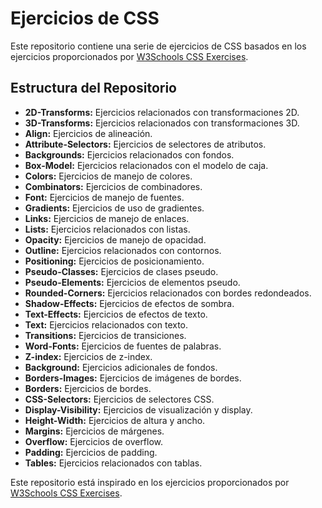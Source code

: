 # Ejercicios de CSS

Este repositorio contiene una serie de ejercicios de CSS basados en los ejercicios proporcionados por [W3Schools CSS Exercises](https://www.w3schools.com/css/css_exercises.asp). 

## Estructura del Repositorio

- **2D-Transforms:** Ejercicios relacionados con transformaciones 2D.
- **3D-Transforms:** Ejercicios relacionados con transformaciones 3D.
- **Align:** Ejercicios de alineación.
- **Attribute-Selectors:** Ejercicios de selectores de atributos.
- **Backgrounds:** Ejercicios relacionados con fondos.
- **Box-Model:** Ejercicios relacionados con el modelo de caja.
- **Colors:** Ejercicios de manejo de colores.
- **Combinators:** Ejercicios de combinadores.
- **Font:** Ejercicios de manejo de fuentes.
- **Gradients:** Ejercicios de uso de gradientes.
- **Links:** Ejercicios de manejo de enlaces.
- **Lists:** Ejercicios relacionados con listas.
- **Opacity:** Ejercicios de manejo de opacidad.
- **Outline:** Ejercicios relacionados con contornos.
- **Positioning:** Ejercicios de posicionamiento.
- **Pseudo-Classes:** Ejercicios de clases pseudo.
- **Pseudo-Elements:** Ejercicios de elementos pseudo.
- **Rounded-Corners:** Ejercicios relacionados con bordes redondeados.
- **Shadow-Effects:** Ejercicios de efectos de sombra.
- **Text-Effects:** Ejercicios de efectos de texto.
- **Text:** Ejercicios relacionados con texto.
- **Transitions:** Ejercicios de transiciones.
- **Word-Fonts:** Ejercicios de fuentes de palabras.
- **Z-index:** Ejercicios de z-index.
- **Background:** Ejercicios adicionales de fondos.
- **Borders-Images:** Ejercicios de imágenes de bordes.
- **Borders:** Ejercicios de bordes.
- **CSS-Selectors:** Ejercicios de selectores CSS.
- **Display-Visibility:** Ejercicios de visualización y display.
- **Height-Width:** Ejercicios de altura y ancho.
- **Margins:** Ejercicios de márgenes.
- **Overflow:** Ejercicios de overflow.
- **Padding:** Ejercicios de padding.
- **Tables:** Ejercicios relacionados con tablas.

Este repositorio está inspirado en los ejercicios proporcionados por [W3Schools CSS Exercises](https://www.w3schools.com/css/css_exercises.asp).

